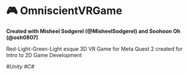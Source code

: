 # 🎮 OmniscientVRGame

**Created with Misheel Sodgerel \(@MisheelSodgerel\) and Soohoon Oh \(@osh0807\)**

Red-Light-Green-Light esque 3D VR Game for Meta Quest 2 created for Intro to 2D Game Development

_\#Unity \#C\#_ 

